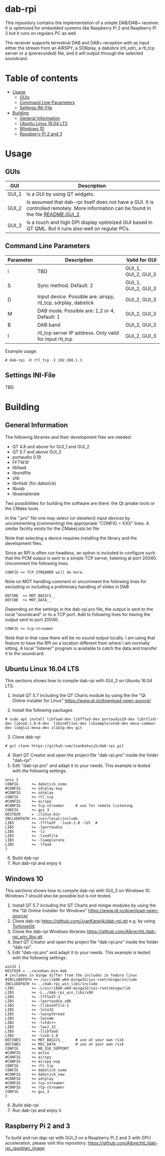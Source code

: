 dab-rpi
=====================
This repository contains the implementation of a simple DAB/DAB+ receiver. It is optimized for embedded systems like Raspberry Pi 2 and Raspberry Pi 3 but it runs on regulars PC as well.

The receiver supports terrestrial DAB and DAB+ reception with as input either the stream from an AIRSPY, a SDRplay, a dabstick (rtl_sdr), a rtl_tcp server or a (prerecorded) file, and it will output through the selected soundcard.

Table of contents
====

  * [Usage](#usage)
    * [GUIs](#guis)
    * [Command Line Parameters](#command-line-parameters)
    * [Settings INI-File](#settings-ini-file)
  * [Building](#building)
    * [General Information](#general-information)
    * [Ubuntu Linux 16.04 LTS](#ubuntu-linux-1604-lts)
    * [Windows 10](#windows-10)
    * [Raspberry Pi 2 and 3](#raspberry-pi-2-and-3)

Usage
====

GUIs
---
GUI | Description 
------ | ----------
GUI_1 | Is a GUI by using QT widgets.
GUI_2 | Is assumed that dab-rpi itself does not have a GUI. It is controlled remotely. More information can be found in the file [README.GUI_2](README.GUI_2]).
GUI_3 | Is a touch and high DPI display optimized GUI based in QT QML. But it runs also well on regular PCs.

Command Line Parameters
---

Parameter | Description | Valid for GUI
------ | ---------- | ----
i | TBD | GUI_1, GUI_2, GUI_3
S | Sync method. Default: 2 | GUI_1, GUI_2, GUI_3
D | Input device. Possible are: airspy, rtl_tcp, sdrplay, dabstick | GUI_2, GUI_3
M | DAB mode. Possible are: 1,2 or 4, Default: 1 | GUI_2, GUI_3
B | DAB band | GUI_2, GUI_3
I | rtl_tcp server IP address. Only valid for input rtl_tcp | GUI_2, GUI_3

Example usage:
  
  ```
# dab-rpi -D rtl_tcp -I 192.168.1.1
  ```
  
Settings INI-File
---
TBD 


Building
====================

General Information
---
The following libraries and their development files are needed:
* QT 4.8 and above for GUI_1 and GUI_2 
* QT 5.7 and above GUI_3
* portaudio 0.19
* FFTW3f
* libfaad
* libsndfile
* zlib
* librtlsdr (for dabstick)
* libusb
* libsamplerate

Two possibilities for building the software are there: the Qt qmake tools
or the CMake tools.

In the ".pro" file one may select (or deselect) input devices by uncommenting (commenting) the appropriate "CONFIG = XXX" lines.
A similar facility exists for the CMakeLists.txt file

Note that selecting a device requires installing the library and the development files.

Since an RPI is often run headless, an option is included to configure such that the PCM output is sent to a simple TCP server, listening at port 20040. Uncomment the following lines.

  ```
CONFIG += TCP_STREAMER will do here.
  ```
  
Note on MOT handling comment or uncomment the following lines for excluding or including a preliminary handling of slides in DAB

  ```
DEFINE	+= MOT_BASICS__
DEFINE	+= MOT_DATA__

  ```
  
Depending on the settings in the dab-rpi.pro file, the output is sent to the local "soundcard" or to a TCP port.
Add to following lines for having the output sent to port 20040.

  ```
CONFIG += tcp-streamer
  ```

Note that in that case there will be no sound output locally. I am using that feature to have the RPI on a location different from where I am normally sitting.
A local "listener" program is available to catch the data and transfer it to the soundcard. 

Ubuntu Linux 16.04 LTS
---
This sections shows how to compile dab-rpi with GUI_3 on Ubuntu 16.04 LTS. 

1. Install QT 5.7 including the QT Charts module by using the the "Qt Online Installer for Linux" https://www.qt.io/download-open-source/

2. Install the following packages

  ```
# sudo apt install libfaad-dev libfftw3-dev portaudio19-dev librtlsdr-dev libusb-1.0-0-dev  libsndfile1-dev libsamplerate0-dev mesa-common-dev libglu1-mesa-dev zlib1g-dev git
  ```
3. Clone dab-rpi

  ```
# git clone https://github.com/JvanKatwijk/dab-rpi.git
  ```

4. Start QT Creator and open the project file "dab-rpi.pro" inside the folder "dab-rpi".
5. Edit "dab-rpi.pro" and adapt it to your needs. This example is tested with the following settings:

  ```
unix {
CONFIG		+= dabstick_osmo
#CONFIG		+= sdrplay-exp
#CONFIG		+= sdrplay
CONFIG		+= rtl_tcp
#CONFIG		+= airspy
#CONFIG		+= tcp-streamer		# use for remote listening
CONFIG		+= gui_3
DESTDIR		= ./linux-bin
INCLUDEPATH	+= /usr/local/include
LIBS		+= -lfftw3f  -lusb-1.0 -ldl  #
LIBS		+= -lportaudio
LIBS		+= -lz
LIBS		+= -lsndfile
LIBS		+= -lsamplerate
LIBS		+= -lfaad
}
  ```

6. Build dab-rpi
7. Run dab-rpi and enjoy it

Windows 10
---
This sections shows how to compile dab-rpi with GUI_3 on Windows 10. Windows 7 should also be possible but is not tested. 

1. Install QT 5.7 including the QT Charts and mingw modules by using the the "Qt Online Installer for Windows" https://www.qt.io/download-open-source/
2. Clone dab-rpi https://github.com/JvanKatwijk/dab-rpi.git e.g. by using [TortoiseGit](https://tortoisegit.org).
3. Clone the dab-rpi Windows libraries https://github.com/AlbrechtL/dab-rpi_win_libs.git.
4. Start QT Creator and open the project file "dab-rpi.pro" inside the folder "dab-rpi".
5. Edit "dab-rpi.pro" and adapt it to your needs. This example is tested with the following settings:

  ```
win32 {
DESTDIR	= ../windows-bin-dab
# includes in mingw differ from the includes in fedora linux
#INCLUDEPATH += /usr/i686-w64-mingw32/sys-root/mingw/include
INCLUDEPATH += ../dab-rpi_win_libs/include
LIBS		+= -L/usr/i686-w64-mingw32/sys-root/mingw/lib
LIBS		+= -L../dab-rpi_win_libs/x86
LIBS		+= -lfftw3f-3
LIBS		+= -lportaudio_x86
LIBS		+= -llibsndfile-1
LIBS		+= -lole32
LIBS		+= -lwinpthread
LIBS		+= -lwinmm
LIBS 		+= -lstdc++
LIBS		+= -lws2_32
LIBS		+= -llibfaad
LIBS		+= -lusb-1.0
DEFINES		+= MOT_BASICS__		# use at your own risk
DEFINES		+= MSC_DATA__		# use at your own risk
CONFIG		+= NO_SSE_SUPPORT 
#CONFIG		+= extio
#CONFIG		+= airspy
#CONFIG		+= airspy-exp
CONFIG		+= rtl_tcp
CONFIG		+= dabstick_osmo
#CONFIG		+= dabstick_new
#CONFIG		+= sdrplay
#CONFIG		+= tcp-streamer
#CONFIG		+= rtp-streamer
CONFIG		+= gui_3
}
  ```

6. Build dab-rpi
7. Run dab-rpi and enjoy it

Raspberry Pi 2 and 3
---
To build and run dap-rpi with GUI_3 on a Raspberry Pi 2 and 3 with GPU acceleration, please visit this repository: https://github.com/AlbrechtL/dab-rpi_raspbian_image


